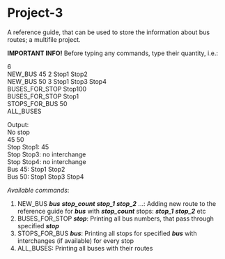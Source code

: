 # Project-3
A reference guide, that can be used to store the information about bus routes; a multifile project.

**IMPORTANT INFO!** Before typing any commands, type their quantity, i.e.:  

6  
NEW_BUS 45 2 Stop1 Stop2  
NEW_BUS 50 3 Stop1 Stop3 Stop4  
BUSES_FOR_STOP Stop100  
BUSES_FOR_STOP Stop1  
STOPS_FOR_BUS 50  
ALL_BUSES  

Output:  
No stop  
45 50  
Stop Stop1: 45  
Stop Stop3: no interchange  
Stop Stop4: no interchange  
Bus 45: Stop1 Stop2  
Bus 50: Stop1 Stop3 Stop4  


*Available commands*:
1) NEW_BUS ***bus*** ***stop_count*** ***stop_1*** ***stop_2*** ...:  Adding new route to the reference guide for ***bus*** with ***stop_count*** stops: ***stop_1*** ***stop_2*** etc
2) BUSES_FOR_STOP ***stop***:  Printing all bus numbers, that pass through specified ***stop***
3) STOPS_FOR_BUS ***bus***:  Printing all stops for specified ***bus*** with interchanges (if available) for every stop
4) ALL_BUSES:  Printing all buses with their routes
